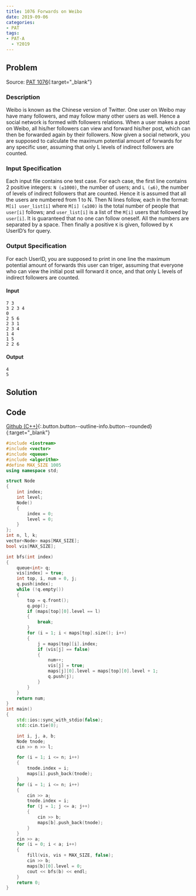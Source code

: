 ```yaml
---
title: 1076 Forwards on Weibo
date: 2019-09-06
categories:
- PAT
tags:
- PAT-A
  - Y2019
---
```


## Problem

Source: [PAT 1076](https://pintia.cn/problem-sets/994805342720868352/problems/994805392092020736){:target="_blank"}

### Description

Weibo is known as the Chinese version of Twitter. One user on Weibo may have many followers, and may follow many other users as well. Hence a social network is formed with followers relations. When a user makes a post on Weibo, all his/her followers can view and forward his/her post, which can then be forwarded again by their followers. Now given a social network, you are supposed to calculate the maximum potential amount of forwards for any specific user, assuming that only L levels of indirect followers are counted.

### Input Specification

Each input file contains one test case. For each case, the first line contains 2 positive integers: `N (≤1000)`, the number of users; and `L (≤6)`, the number of levels of indirect followers that are counted. Hence it is assumed that all the users are numbered from 1 to N. Then N lines follow, each in the format: `M[i] user_list[i]` where `M[i] (≤100)` is the total number of people that `user[i]` follows; and `user_list[i]` is a list of the `M[i]` users that followed by `user[i]`. It is guaranteed that no one can follow oneself. All the numbers are separated by a space. Then finally a positive `K` is given, followed by `K` UserID’s for query.

### Output Specification

For each UserID, you are supposed to print in one line the maximum potential amount of forwards this user can triger, assuming that everyone who can view the initial post will forward it once, and that only L levels of indirect followers are counted.

#### Input

```text
7 3
3 2 3 4
0
2 5 6
2 3 1
2 3 4
1 4
1 5
2 2 6
```

#### Output

```text
4
5
```

## Solution

## Code

[Github (C++)](https://github.com/Alomerry/algorithm/blob/master/pat/a/1076){:.button.button--outline-info.button--rounded}{:target="_blank"}

```cpp
#include <iostream>
#include <vector>
#include <queue>
#include <algorithm>
#define MAX_SIZE 1005
using namespace std;

struct Node
{
    int index;
    int level;
    Node()
    {
        index = 0;
        level = 0;
    }
};
int n, l, k;
vector<Node> maps[MAX_SIZE];
bool vis[MAX_SIZE];

int bfs(int index)
{
    queue<int> q;
    vis[index] = true;
    int top, i, num = 0, j;
    q.push(index);
    while (!q.empty())
    {
        top = q.front();
        q.pop();
        if (maps[top][0].level == l)
        {
            break;
        }
        for (i = 1; i < maps[top].size(); i++)
        {
            j = maps[top][i].index;
            if (vis[j] == false)
            {
                num++;
                vis[j] = true;
                maps[j][0].level = maps[top][0].level + 1;
                q.push(j);
            }
        }
    }
    return num;
}
int main()
{
    std::ios::sync_with_stdio(false);
    std::cin.tie(0);

    int i, j, a, b;
    Node tnode;
    cin >> n >> l;

    for (i = 1; i <= n; i++)
    {
        tnode.index = i;
        maps[i].push_back(tnode);
    }
    for (i = 1; i <= n; i++)
    {
        cin >> a;
        tnode.index = i;
        for (j = 1; j <= a; j++)
        {
            cin >> b;
            maps[b].push_back(tnode);
        }
    }
    cin >> a;
    for (i = 0; i < a; i++)
    {
        fill(vis, vis + MAX_SIZE, false);
        cin >> b;
        maps[b][0].level = 0;
        cout << bfs(b) << endl;
    }
    return 0;
}
```
